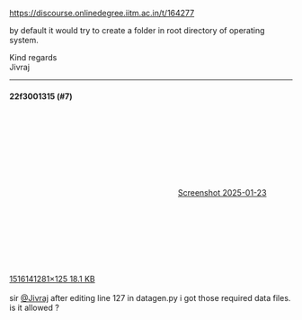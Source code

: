 https://discourse.onlinedegree.iitm.ac.in/t/164277

by default it would try to create a folder in root directory of operating system.</p>
<p>Kind regards<br/>
Jivraj</p><hr>

<h4>22f3001315 (#7)</h4>
<p><div class="lightbox-wrapper"><a class="lightbox" data-download-href="/uploads/short-url/4BkD3LlTOfyv9hWwtxx8jW22F14.png?dl=1" href="https://europe1.discourse-cdn.com/flex013/uploads/iitm/original/3X/2/0/20410aa56e88be04883b6f3feca5010089afe276.png" rel="noopener nofollow ugc" title="Screenshot 2025-01-23 151614"><div class="meta"><svg aria-hidden="true" class="fa d-icon d-icon-far-image svg-icon"><use href="#far-image"></use></svg><span class="filename">Screenshot 2025-01-23 151614</span><span class="informations">1281×125 18.1 KB</span><svg aria-hidden="true" class="fa d-icon d-icon-discourse-expand svg-icon"><use href="#discourse-expand"></use></svg></div></a></div><br/>
sir <a class="mention" href="/u/jivraj">@Jivraj</a> after editing line 127 in datagen.py i got those  required data files. is it allowed ?